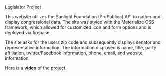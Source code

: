 Legislator Project

This website utilizes the Sunlight Foundation (ProPublica) API to gather and display congressional data.  The site was styled with the Materialize CSS framework, which allowed for customized icon and form options and is deployed via firebase.  

The site asks for the users zip code and subsequently displays senator and representative information.  The information displayed is name, title, party affiliation, twitter/Facebook information, phone, email, and website information.  

Here is a [**video**](https://drive.google.com/open?id=0B_Mh7gpselokMm5WaTZfc2xodjQ) of the project.
